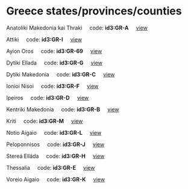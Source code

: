 # Greece states/provinces/counties
Anatoliki Makedonia kai Thraki&nbsp;&nbsp;&nbsp;&nbsp;&nbsp;code: **id3:GR-A**&nbsp;&nbsp;&nbsp;&nbsp;&nbsp;[view](../export/geojson/medium/id3/gr/a.geojson)&nbsp;&nbsp;&nbsp;&nbsp;&nbsp;


Attiki&nbsp;&nbsp;&nbsp;&nbsp;&nbsp;code: **id3:GR-I**&nbsp;&nbsp;&nbsp;&nbsp;&nbsp;[view](../export/geojson/medium/id3/gr/i.geojson)&nbsp;&nbsp;&nbsp;&nbsp;&nbsp;


Ayion Oros&nbsp;&nbsp;&nbsp;&nbsp;&nbsp;code: **id3:GR-69**&nbsp;&nbsp;&nbsp;&nbsp;&nbsp;[view](../export/geojson/medium/id3/gr/69.geojson)&nbsp;&nbsp;&nbsp;&nbsp;&nbsp;


Dytiki Ellada&nbsp;&nbsp;&nbsp;&nbsp;&nbsp;code: **id3:GR-G**&nbsp;&nbsp;&nbsp;&nbsp;&nbsp;[view](../export/geojson/medium/id3/gr/g.geojson)&nbsp;&nbsp;&nbsp;&nbsp;&nbsp;


Dytiki Makedonia&nbsp;&nbsp;&nbsp;&nbsp;&nbsp;code: **id3:GR-C**&nbsp;&nbsp;&nbsp;&nbsp;&nbsp;[view](../export/geojson/medium/id3/gr/c.geojson)&nbsp;&nbsp;&nbsp;&nbsp;&nbsp;


Ionioi Nisoi&nbsp;&nbsp;&nbsp;&nbsp;&nbsp;code: **id3:GR-F**&nbsp;&nbsp;&nbsp;&nbsp;&nbsp;[view](../export/geojson/medium/id3/gr/f.geojson)&nbsp;&nbsp;&nbsp;&nbsp;&nbsp;


Ipeiros&nbsp;&nbsp;&nbsp;&nbsp;&nbsp;code: **id3:GR-D**&nbsp;&nbsp;&nbsp;&nbsp;&nbsp;[view](../export/geojson/medium/id3/gr/d.geojson)&nbsp;&nbsp;&nbsp;&nbsp;&nbsp;


Kentriki Makedonia&nbsp;&nbsp;&nbsp;&nbsp;&nbsp;code: **id3:GR-B**&nbsp;&nbsp;&nbsp;&nbsp;&nbsp;[view](../export/geojson/medium/id3/gr/b.geojson)&nbsp;&nbsp;&nbsp;&nbsp;&nbsp;


Kriti&nbsp;&nbsp;&nbsp;&nbsp;&nbsp;code: **id3:GR-M**&nbsp;&nbsp;&nbsp;&nbsp;&nbsp;[view](../export/geojson/medium/id3/gr/m.geojson)&nbsp;&nbsp;&nbsp;&nbsp;&nbsp;


Notio Aigaio&nbsp;&nbsp;&nbsp;&nbsp;&nbsp;code: **id3:GR-L**&nbsp;&nbsp;&nbsp;&nbsp;&nbsp;[view](../export/geojson/medium/id3/gr/l.geojson)&nbsp;&nbsp;&nbsp;&nbsp;&nbsp;


Peloponnisos&nbsp;&nbsp;&nbsp;&nbsp;&nbsp;code: **id3:GR-J**&nbsp;&nbsp;&nbsp;&nbsp;&nbsp;[view](../export/geojson/medium/id3/gr/j.geojson)&nbsp;&nbsp;&nbsp;&nbsp;&nbsp;


Stereá Elláda&nbsp;&nbsp;&nbsp;&nbsp;&nbsp;code: **id3:GR-H**&nbsp;&nbsp;&nbsp;&nbsp;&nbsp;[view](../export/geojson/medium/id3/gr/h.geojson)&nbsp;&nbsp;&nbsp;&nbsp;&nbsp;


Thessalia&nbsp;&nbsp;&nbsp;&nbsp;&nbsp;code: **id3:GR-E**&nbsp;&nbsp;&nbsp;&nbsp;&nbsp;[view](../export/geojson/medium/id3/gr/e.geojson)&nbsp;&nbsp;&nbsp;&nbsp;&nbsp;


Voreio Aigaio&nbsp;&nbsp;&nbsp;&nbsp;&nbsp;code: **id3:GR-K**&nbsp;&nbsp;&nbsp;&nbsp;&nbsp;[view](../export/geojson/medium/id3/gr/k.geojson)&nbsp;&nbsp;&nbsp;&nbsp;&nbsp;

